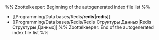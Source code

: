 %% Zoottelkeeper: Beginning of the autogenerated index file list  %%
-  [[Programming/Data bases/Redis/__redis__|__redis__]]
-  [[Programming/Data bases/Redis/Redis Структуры Данных|Redis Структуры Данных]]
%% Zoottelkeeper: End of the autogenerated index file list  %%
